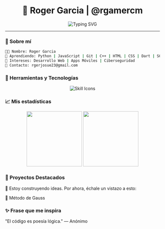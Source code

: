 <!-- Futuristic GitHub Profile for Roger Garcia -->
<h1 align="center">🚀 Roger Garcia | @rgamercm</h1>

<p align="center">
  <img src="https://readme-typing-svg.demolab.com?font=Fira+Code&weight=700&size=24&pause=1000&color=00F7FF&center=true&vCenter=true&width=500&lines=Hola%2C+soy+Roger+Garcia;Apasionado+por+la+tecnolog%C3%ADa+y+el+desarrollo;Bienvenido+a+mi+universo+de+c%C3%B3digo+%F0%9F%9A%80" alt="Typing SVG" />
</p>

---

### 🌌 Sobre mí
```bash
👨‍💻 Nombre: Roger Garcia
🧠 Aprendiendo: Python | JavaScript | Git | C++ | HTML | CSS | Dart | SQL
🚀 Intereses: Desarrollo Web | Apps Móviles | Ciberseguridad
📧 Contacto: rgerjosue23@gmail.com
```
### 🧰 Herramientas y Tecnologías
<p align="center"> <img src="https://skillicons.dev/icons?i=python,js,git,html,css,cplusplus,dart,sql" alt="Skill Icons" /> </p>

### 📈 Mis estadísticas
<p align="center"> <img src="https://github-readme-stats.vercel.app/api?username=rgamercm&show_icons=true&theme=tokyonight&hide_border=true&border_radius=10" height="180"> <img src="https://github-readme-stats.vercel.app/api/top-langs/?username=rgamercm&layout=compact&theme=tokyonight&hide_border=true&border_radius=10" height="180"> </p>

### 🌟 Proyectos Destacados
🚧 Estoy construyendo ideas. Por ahora, échale un vistazo a esto:

🔬 Método de Gauss

### ✨ Frase que me inspira
"El código es poesía lógica." — Anónimo


